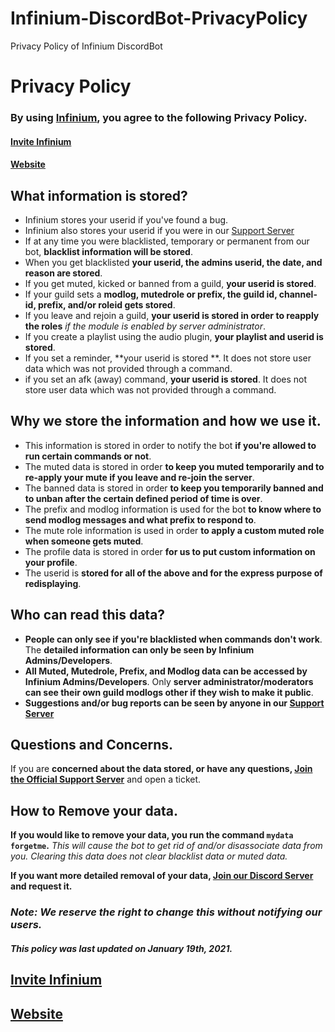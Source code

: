 # Infinium-DiscordBot-PrivacyPolicy
Privacy Policy of Infinium DiscordBot

# Privacy Policy

### By using **[Infinium](https://discord.com/oauth2/authorize?client_id=795594104200626176&scope=bot&permissions=8)**, you agree to the following **Privacy Policy.**
#### [Invite Infinium](https://discord.com/oauth2/authorize?client_id=795594104200626176&scope=bot&permissions=8)
#### [Website](https://linktr.ee/Infinium_)

## What information is stored?

- Infinium stores your userid if you've found a bug.
- Infinium also stores your userid if you were in our [Support Server](https://discord.gg/ra6u8hfpZF)
- If at any time you were blacklisted, temporary or permanent from our bot, **blacklist information will be stored**.
- When you get blacklisted **your userid, the admins userid, the date, and reason are stored**.
- If you get muted, kicked or banned from a guild, **your userid is stored**.
- If your guild sets a **modlog, mutedrole or prefix, the guild id, channel-id, prefix, and/or roleid gets stored**.
- If you leave and rejoin a guild, **your userid is stored in order to reapply the roles** *if the module is enabled by server administrator*.
- If you create a playlist using the audio plugin, **your playlist and userid is stored**.
- If you set a reminder, **your userid is stored **. It does not store user data which was not provided through a command.
- if you set an afk (away) command, **your userid is stored**. It does not store user data which was not provided through a command.

## Why we store the information and how we use it.

- This information is stored in order to notify the bot **if you're allowed to run certain commands or not**.
- The muted data is stored in order **to keep you muted temporarily and to re-apply your mute if you leave and re-join the server**.
- The banned data is stored in order **to keep you temporarily banned and to unban after the certain defined period of time is over**.
- The prefix and modlog information is used for the bot **to know where to send modlog messages and what prefix to respond to**.
- The mute role information is used in order **to apply a custom muted role when someone gets muted**.
- The profile data is stored in order **for us to put custom information on your profile**.
- The userid is **stored for all of the above and for the express purpose of redisplaying**.

##  Who can read this data?

- **People can only see if you're blacklisted when commands don't work**. The **detailed information can only be seen by Infinium Admins/Developers**.
- **All Muted, Mutedrole, Prefix, and Modlog data can be accessed by Infinium Admins/Developers**. Only **server administrator/moderators can see their own guild modlogs other if they wish to make it public**.
- **Suggestions and/or bug reports can be seen by anyone in our [Support Server](https://discord.gg/ra6u8hfpZF)**

## Questions and Concerns.

If you are **concerned about the data stored, or have any questions, [Join the Official Support Server](https://discord.gg/ra6u8hfpZF)** and open a ticket.


## How to Remove your data.

**If you would like to remove your data, you run the command `mydata forgetme`.**
*This will cause the bot to get rid of and/or disassociate data from you.
Clearing this data does not clear blacklist data or muted data.*

**If you want more detailed removal of your data, [Join our Discord Server](https://discord.gg/ra6u8hfpZF) and request it.**

### ***Note: __We reserve the right to change this without notifying our users.__***
##### This policy was last updated on January 19th, 2021.


## [Invite Infinium](https://discord.com/oauth2/authorize?client_id=795594104200626176&scope=bot&permissions=8)
## [Website](https://linktr.ee/Infinium_)
